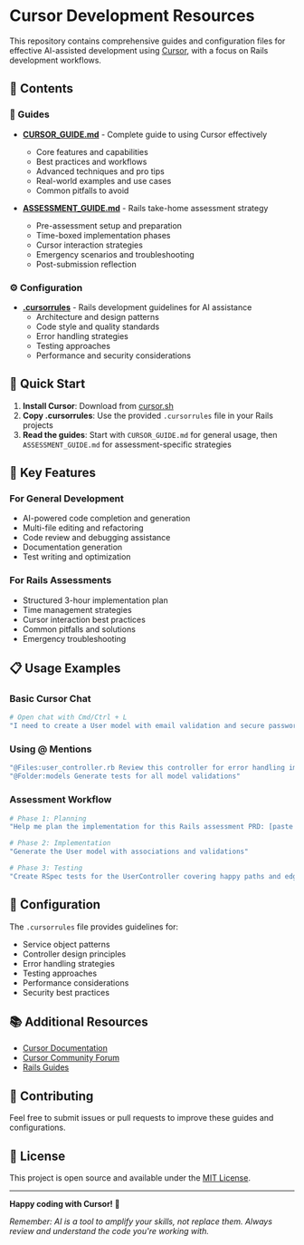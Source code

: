 # Cursor Development Resources

This repository contains comprehensive guides and configuration files for effective AI-assisted development using [Cursor](https://cursor.sh), with a focus on Rails development workflows.

## 📁 Contents

### 📖 Guides

- **[CURSOR_GUIDE.md](./CURSOR_GUIDE.md)** - Complete guide to using Cursor effectively
  - Core features and capabilities
  - Best practices and workflows
  - Advanced techniques and pro tips
  - Real-world examples and use cases
  - Common pitfalls to avoid

- **[ASSESSMENT_GUIDE.md](./ASSESSMENT_GUIDE.md)** - Rails take-home assessment strategy
  - Pre-assessment setup and preparation
  - Time-boxed implementation phases
  - Cursor interaction strategies
  - Emergency scenarios and troubleshooting
  - Post-submission reflection

### ⚙️ Configuration

- **[.cursorrules](./.cursorrules)** - Rails development guidelines for AI assistance
  - Architecture and design patterns
  - Code style and quality standards
  - Error handling strategies
  - Testing approaches
  - Performance and security considerations

## 🚀 Quick Start

1. **Install Cursor**: Download from [cursor.sh](https://cursor.sh)
2. **Copy .cursorrules**: Use the provided `.cursorrules` file in your Rails projects
3. **Read the guides**: Start with `CURSOR_GUIDE.md` for general usage, then `ASSESSMENT_GUIDE.md` for assessment-specific strategies

## 🎯 Key Features

### For General Development
- AI-powered code completion and generation
- Multi-file editing and refactoring
- Code review and debugging assistance
- Documentation generation
- Test writing and optimization

### For Rails Assessments
- Structured 3-hour implementation plan
- Time management strategies
- Cursor interaction best practices
- Common pitfalls and solutions
- Emergency troubleshooting

## 📋 Usage Examples

### Basic Cursor Chat
```bash
# Open chat with Cmd/Ctrl + L
"I need to create a User model with email validation and secure password hashing"
```

### Using @ Mentions
```bash
"@Files:user_controller.rb Review this controller for error handling improvements"
"@Folder:models Generate tests for all model validations"
```

### Assessment Workflow
```bash
# Phase 1: Planning
"Help me plan the implementation for this Rails assessment PRD: [paste requirements]"

# Phase 2: Implementation
"Generate the User model with associations and validations"

# Phase 3: Testing
"Create RSpec tests for the UserController covering happy paths and edge cases"
```

## 🔧 Configuration

The `.cursorrules` file provides guidelines for:
- Service object patterns
- Controller design principles
- Error handling strategies
- Testing approaches
- Performance considerations
- Security best practices

## 📚 Additional Resources

- [Cursor Documentation](https://docs.cursor.sh)
- [Cursor Community Forum](https://forum.cursor.sh)
- [Rails Guides](https://guides.rubyonrails.org/)

## 🤝 Contributing

Feel free to submit issues or pull requests to improve these guides and configurations.

## 📄 License

This project is open source and available under the [MIT License](LICENSE).

---

**Happy coding with Cursor! 🚀**

*Remember: AI is a tool to amplify your skills, not replace them. Always review and understand the code you're working with.*
